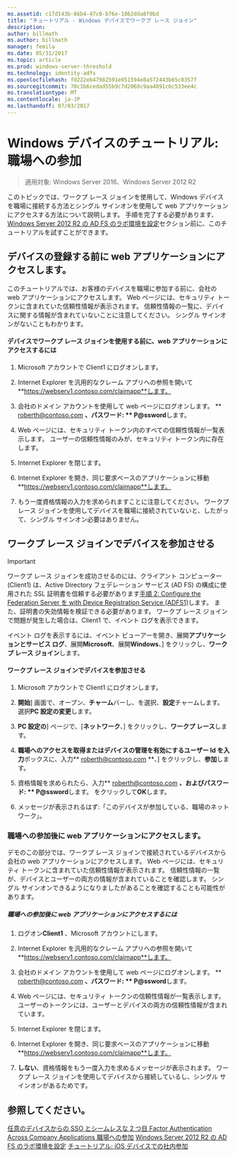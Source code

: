 ```yaml
---
ms.assetid: c17d143b-86b4-47c0-b76e-1862dda8f0bd
title: "チュートリアル - Windows デバイスでワークプ レース ジョイン"
description: 
author: billmath
ms.author: billmath
manager: femila
ms.date: 05/31/2017
ms.topic: article
ms.prod: windows-server-threshold
ms.technology: identity-adfs
ms.openlocfilehash: fd222eb47982591e051594e8a572443b65c0357f
ms.sourcegitcommit: 70c1b6cedad55b9c7d2068c9aa4891c6c533ee4c
ms.translationtype: MT
ms.contentlocale: ja-JP
ms.lasthandoff: 07/03/2017
---
```

# <a name="walkthrough-workplace-join-with-a-windows-device"></a>Windows デバイスのチュートリアル: 職場への参加

>適用対象: Windows Server 2016、Windows Server 2012 R2

このトピックでは、ワークプ レース ジョインを使用して、Windows デバイスを職場に接続する方法とシングル サインオンを使用して web アプリケーションにアクセスする方法について説明します。 手順を完了する必要があります、 [Windows Server 2012 R2 の AD FS のラボ環境を設定](../deployment/Set-up-the-lab-environment-for-AD-FS-in-Windows-Server-2012-R2.md)セクション前に、このチュートリアルを試すことができます。

## <a name="access-the-web-application-before-device-registration"></a>デバイスの登録する前に web アプリケーションにアクセスします。
このチュートリアルでは、お客様のデバイスを職場に参加する前に、会社の web アプリケーションにアクセスします。 Web ページには、セキュリティ トークンに含まれていた信頼性情報が表示されます。 信頼性情報の一覧に、デバイスに関する情報が含まれていないことに注意してください。 シングル サインオンがないこともわかります。

#### <a name="to-access-the-web-application-before-you-use-workplace-join-on-your-device"></a>デバイスでワークプ レース ジョインを使用する前に、web アプリケーションにアクセスするには

1.  Microsoft アカウントで Client1 にログオンします。

2.  Internet Explorer を汎用的なクレーム アプリへの参照を開いて**https://webserv1.contoso.com/claimapp**します。

3.  会社のドメイン アカウントを使用して web ページにログオンします。 ** roberth@contoso.com **、パスワード: ** P@ssword**します。

4.  Web ページには、セキュリティ トークン内のすべての信頼性情報が一覧表示します。 ユーザーの信頼性情報のみが、セキュリティ トークン内に存在します。

5.  Internet Explorer を閉じます。

6.  Internet Explorer を開き、同じ要求ベースのアプリケーションに移動**https://webserv1.contoso.com/claimapp**します。

7.  もう一度資格情報の入力を求められますことに注意してください。 ワークプ レース ジョインを使用してデバイスを職場に接続されていないと、したがって、シングル サインオン必要はありません。

## <a name="join-your-device-with-workplace-join"></a>ワークプ レース ジョインでデバイスを参加させる

> [!IMPORTANT]
> ワークプ レース ジョインを成功させるのには、クライアント コンピューター (Client1) は、Active Directory フェデレーション サービス (AD FS) の構成に使用された SSL 証明書を信頼する必要があります[手順 2: Configure the Federation Server を with Device Registration Service (ADFS1)](../deployment/Set-up-the-lab-environment-for-AD-FS-in-Windows-Server-2012-R2.md#BKMK_4)します。 また、証明書の失効情報を検証できる必要があります。 ワークプ レース ジョインで問題が発生した場合は、Client1 で、イベント ログを表示できます。
> 
> イベント ログを表示するには、イベント ビューアーを開き、展開**アプリケーションとサービス ログ**、展開**Microsoft**、展開**Windows**、] をクリックし、**ワークプ レース ジョイン**します。

#### <a name="to-join-your-device-with-workplace-join"></a>ワークプ レース ジョインでデバイスを参加させる

1.  Microsoft アカウントで Client1 にログオンします。

2.  **開始**] 画面で、オープン、**チャーム**バーし、を選択、**設定**チャームします。 選択**PC 設定の変更**します。

3.  **PC 設定の**] ページで、[**ネットワーク**、] をクリックし、**ワークプ レース**します。

4.  **職場へのアクセスを取得またはデバイスの管理を有効にするユーザー Id を入力**ボックスに、入力** roberth@contoso.com **、] をクリックし、**参加**します。

5.  資格情報を求められたら、入力** roberth@contoso.com **、およびパスワード: ** P@ssword**します。 をクリックして**OK**します。

6.  メッセージが表示されるはず:「このデバイスが参加している、職場のネットワーク」。

### <a name="access-the-web-application-after-joining-the-workplace"></a>職場への参加後に web アプリケーションにアクセスします。
デモのこの部分では、ワークプ レース ジョインで接続されているデバイスから会社の web アプリケーションにアクセスします。 Web ページには、セキュリティ トークンに含まれていた信頼性情報が表示されます。 信頼性情報の一覧が、デバイスとユーザーの両方の情報が含まれていることを確認します。 シングル サインオンできるようになりましたがあることを確認することも可能性があります。

##### <a name="to-access-the-web-application-after-joining-the-workplace"></a>職場への参加後に web アプリケーションにアクセスするには

1.  ログオン**Client1** 、Microsoft アカウントにします。

2.  Internet Explorer を汎用的なクレーム アプリへの参照を開いて**https://webserv1.contoso.com/claimapp**します。

3.  会社のドメイン アカウントを使用して web ページにログオンします。 ** roberth@contoso.com **、パスワード: ** P@ssword**します。

4.  Web ページには、セキュリティ トークンの信頼性情報が一覧表示します。 ユーザーのトークンには、ユーザーとデバイスの両方の信頼性情報が含まれています。

5.  Internet Explorer を閉じます。

6.  Internet Explorer を開き、同じ要求ベースのアプリケーションに移動**https://webserv1.contoso.com/claimapp**します。

7.  **しない**、資格情報をもう一度入力を求めるメッセージが表示されます。 ワークプ レース ジョインを使用してデバイスから接続しているし、シングル サインオンがあるためです。

## <a name="see-also"></a>参照してください。
[任意のデバイスからの SSO とシームレスな 2 つ目 Factor Authentication Across Company Applications 職場への参加](Join-to-Workplace-from-Any-Device-for-SSO-and-Seamless-Second-Factor-Authentication-Across-Company-Applications.md)
[Windows Server 2012 R2 の AD FS のラボ環境を設定](../deployment/Set-up-the-lab-environment-for-AD-FS-in-Windows-Server-2012-R2.md)
[チュートリアル: iOS デバイスでの社内参加](Walkthrough--Workplace-Join-with-an-iOS-Device.md)



